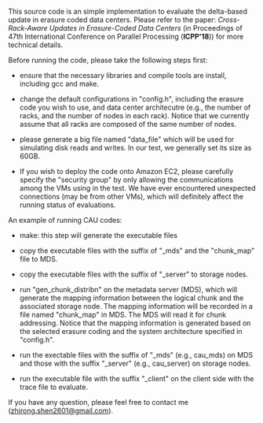 This source code is an simple implementation to evaluate the delta-based update in erasure coded data centers. Please refer to the paper: 
*Cross-Rack-Aware Updates in Erasure-Coded Data Centers* (in Proceedings of 47th International Conference on Parallel Processing (**ICPP'18**)) for more technical details. 

Before running the code, please take the following steps first: 

- ensure that the necessary libraries and compile tools are install, including gcc and make. 

- change the default configurations in "config.h", including the erasure code you wish to use, and data center architecutre (e.g., the number of racks, and the number of nodes in each rack). Notice that we currently assume that all racks are composed of the same number of nodes. 

- please generate a big file named "data_file" which will be used for simulating disk reads and writes. In our test, we generally set its size as 60GB. 

- If you wish to deploy the code onto Amazon EC2, please carefully specify the "security group" by only allowing the communications among the VMs using in the test. We have ever encountered unexpected connections (may be from other VMs), which will definitely affect the running status of evaluations. 

An example of running CAU codes: 

- make: this step will generate the executable files 

- copy the executable files with the suffix of "\_mds" and the "chunk\_map" file to MDS. 

- copy the executable files with the suffix of "\_server" to storage nodes. 

- run "gen\_chunk_distribn" on the metadata server (MDS), which will generate the mapping information between the logical chunk and the associated storage node.  The mapping information will be recorded in a file named "chunk\_map" in MDS. The MDS will read it for chunk addressing. Notice that the mapping information is generated based on the selected erasure coding and the system architecture specified in "config.h". 

- run the exectable files with the suffix of "\_mds" (e.g., cau\_mds) on MDS and those with the suffix "\_server" (e.g., cau\_server) on storage nodes. 

- run the executable file with the suffix "\_client" on the client side with the trace file to evaluate. 

If you have any question, please feel free to contact me (zhirong.shen2601@gmail.com). 
